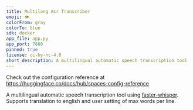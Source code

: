 ```yaml
---
title: Multilang Asr Transcriber
emoji: 👁
colorFrom: gray
colorTo: blue
sdk: docker
app_file: app.py
app_port: 7860
pinned: true
license: cc-by-nc-4.0
short_description: A multilingual automatic speech transcription tool
---
```


Check out the configuration reference at https://huggingface.co/docs/hub/spaces-config-reference

A multilingual automatic speech transcription tool using [faster-whisper](https://github.com/SYSTRAN/faster-whisper). Supports translation to english and user setting of max words per line.